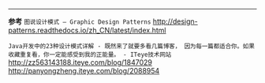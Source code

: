 
---
**参考**
`图说设计模式 — Graphic Design Patterns`
http://design-patterns.readthedocs.io/zh_CN/latest/index.html

`Java开发中的23种设计模式详解 - 既然来了就要多看几篇博客， 因为每一篇都适合你。如果收藏重复看，你一定能感受到我的正能量。 - ITeye技术网站`
http://zz563143188.iteye.com/blog/1847029
http://panyongzheng.iteye.com/blog/2088954